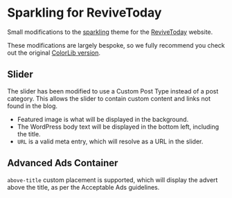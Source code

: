 # Sparkling for ReviveToday
Small modifications to the [sparkling][source] theme for the [ReviveToday][site] website.

These modifications are largely bespoke, so we fully recommend you check out the original [ColorLib version][source].

## Slider
The slider has been modified to use a Custom Post Type instead of a post category. This allows the slider to contain custom content and
links not found in the blog.

* Featured image is what will be displayed in the background.
* The WordPress body text will be displayed in the bottom left, including the title.
* `URL` is a valid meta entry, which will resolve as a URL in the slider.

## Advanced Ads Container
`above-title` custom placement is supported, which will display the advert above the title, as per the Acceptable Ads guidelines.

[site]: https://revive.today
[source]: https://github.com/ColorlibHQ/Sparkling
